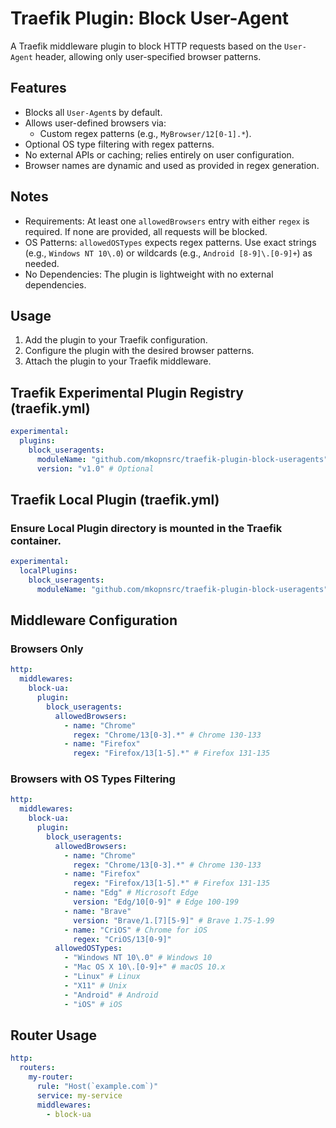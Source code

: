 # Traefik Plugin: Block User-Agent

A Traefik middleware plugin to block HTTP requests based on the `User-Agent` header, allowing only user-specified browser patterns.

## Features
- Blocks all `User-Agent`s by default.
- Allows user-defined browsers via:
  - Custom regex patterns (e.g., `MyBrowser/12[0-1].*`).
- Optional OS type filtering with regex patterns.
- No external APIs or caching; relies entirely on user configuration.
- Browser names are dynamic and used as provided in regex generation.

## Notes
 - Requirements: At least one `allowedBrowsers` entry with either `regex` is required. If none are provided, all requests will be blocked.
 - OS Patterns: `allowedOSTypes` expects regex patterns. Use exact strings (e.g., `Windows NT 10\.0`) or wildcards (e.g., `Android [8-9]\.[0-9]+`) as needed.
 - No Dependencies: The plugin is lightweight with no external dependencies.



## Usage
1. Add the plugin to your Traefik configuration.
2. Configure the plugin with the desired browser patterns.
3. Attach the plugin to your Traefik middleware.

## Traefik Experimental Plugin Registry (traefik.yml)
```yaml
experimental:
  plugins:
    block_useragents:
      moduleName: "github.com/mkopnsrc/traefik-plugin-block-useragents"
      version: "v1.0" # Optional
```

## Traefik Local Plugin (traefik.yml)
### Ensure Local Plugin directory is mounted in the Traefik container.
```yaml
experimental:
  localPlugins:
    block_useragents:
      moduleName: "github.com/mkopnsrc/traefik-plugin-block-useragents"
```

## Middleware Configuration
### Browsers Only
```yaml
http:
  middlewares:
    block-ua:
      plugin:
        block_useragents:
          allowedBrowsers:
            - name: "Chrome"
              regex: "Chrome/13[0-3].*" # Chrome 130-133
            - name: "Firefox"
              regex: "Firefox/13[1-5].*" # Firefox 131-135
```


### Browsers with OS Types Filtering
```yaml
http:
  middlewares:
    block-ua:
      plugin:
        block_useragents:
          allowedBrowsers:
            - name: "Chrome"
              regex: "Chrome/13[0-3].*" # Chrome 130-133
            - name: "Firefox"
              regex: "Firefox/13[1-5].*" # Firefox 131-135
            - name: "Edg" # Microsoft Edge
              version: "Edg/10[0-9]" # Edge 100-199
            - name: "Brave" 
              version: "Brave/1.[7][5-9]" # Brave 1.75-1.99
            - name: "CriOS" # Chrome for iOS
              regex: "CriOS/13[0-9]"
          allowedOSTypes:
            - "Windows NT 10\.0" # Windows 10
            - "Mac OS X 10\.[0-9]+" # macOS 10.x
            - "Linux" # Linux
            - "X11" # Unix
            - "Android" # Android
            - "iOS" # iOS
```

## Router Usage
```yaml
http:
  routers:
    my-router:
      rule: "Host(`example.com`)"
      service: my-service
      middlewares:
        - block-ua
```